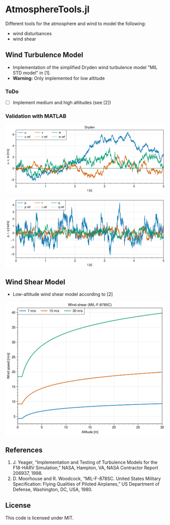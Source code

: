 # AtmosphereTools.jl

Different tools for the atmosphere and wind to model the following:
- wind disturbances
- wind shear

## Wind Turbulence Model

- Implementation of the simplified Dryden wind turbulence model "MIL STD model" in [1].
- **Warning:** Only implemented for low altitude

### ToDo

- [ ] Implement medium and high altitudes (see [2])


### Validation with MATLAB

<img src="doc/img/dryden_uvw.png" width=650px></img>

<img src="doc/img/dryden_prq.png" width=650px></img>

## Wind Shear Model

- Low-altitude wind shear model according to [2]

<img src="doc/img/shear.png" width=650px></img>



## References

1. J. Yeager, “Implementation and Testing of Turbulence Models for the F18-HARV Simulation,” NASA, Hampton, VA, NASA Contractor Report 206937, 1998.
2. D. Moorhouse and R. Woodcock, “MIL-F-878SC. United States Military Specification: Flying Qualities of Piloted Airplanes,” US Department of Defense, Washington, DC, USA, 1980.

## License 

This code is licensed under MIT.